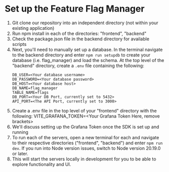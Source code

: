 # Set up the Feature Flag Manager
1. Git clone our repository into an independent directory (not within your existing application)
2. Run npm install in each of the directories: "frontend", "backend"
3. Check the package.json file in the backend directory for available scripts
4. Next, you'll need to manually set up a database. 
  In the terminal navigate to the backend directory and enter `npm run setupdb` to create your database (i.e. flag_manager) and load the schema. 
  At the top level of the "backend" directory, create a `.env` file containing the following:
    ```
    DB_USER=<Your database username>
    DB_PASSWORD=<Your database password> 
    DB_HOST=<Your database host>
    DB_NAME=flag_manager
    TABLE_NAME=flags
    DB_PORT=<Your DB Port, currently set to 5432> 
    API_PORT=<The API Port, currently set to 3000>
    ```
5. Create a .env file in the top level of your "frontend" directory with the following:
    VITE_GRAFANA_TOKEN=<Your Grafana Token Here, remove brackets>
6. We'll discuss setting up the Grafana Token once the SDK is set up and running
7. To run each of the servers, open a new terminal for each and navigate to their respective directories ("frontend", "backend") and enter `npm run dev`. 
    If you run into Node version issues, switch to Node version 20.19.0 or later. 
8. This will start the servers locally in development for you to be able to explore functionality and UI. 